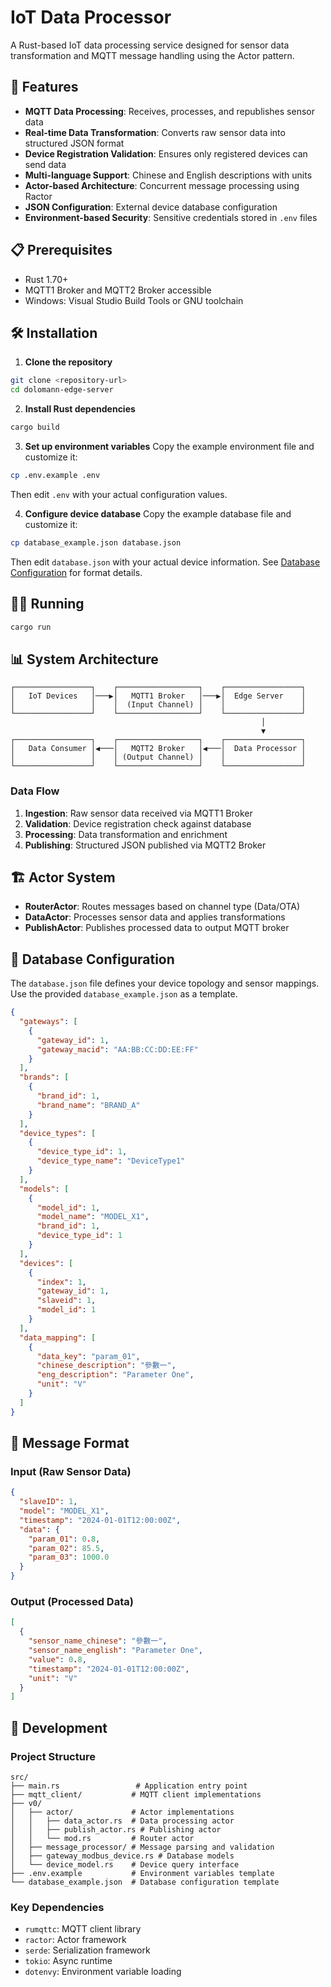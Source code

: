 # IoT Data Processor

A Rust-based IoT data processing service designed for sensor data transformation and MQTT message handling using the Actor pattern.

## 🚀 Features

- **MQTT Data Processing**: Receives, processes, and republishes sensor data
- **Real-time Data Transformation**: Converts raw sensor data into structured JSON format
- **Device Registration Validation**: Ensures only registered devices can send data
- **Multi-language Support**: Chinese and English descriptions with units
- **Actor-based Architecture**: Concurrent message processing using Ractor
- **JSON Configuration**: External device database configuration
- **Environment-based Security**: Sensitive credentials stored in `.env` files

## 📋 Prerequisites

- Rust 1.70+ 
- MQTT1 Broker and MQTT2 Broker accessible
- Windows: Visual Studio Build Tools or GNU toolchain

## 🛠️ Installation

1. **Clone the repository**
```bash
git clone <repository-url>
cd dolomann-edge-server
```

2. **Install Rust dependencies**
```bash
cargo build
```

3. **Set up environment variables**
Copy the example environment file and customize it:
```bash
cp .env.example .env
```
Then edit `.env` with your actual configuration values.

4. **Configure device database**
Copy the example database file and customize it:
```bash
cp database_example.json database.json
```
Then edit `database.json` with your actual device information. See [Database Configuration](#-database-configuration) for format details.

## 🏃‍♂️ Running

```bash
cargo run
```

## 📊 System Architecture

```
┌─────────────────┐    ┌──────────────────┐    ┌─────────────────┐
│   IoT Devices   │───▶│   MQTT1 Broker   │───▶│  Edge Server    │
│                 │    │  (Input Channel) │    │                 │
└─────────────────┘    └──────────────────┘    └─────────────────┘
                                                        │
                                                        ▼
┌─────────────────┐    ┌──────────────────┐    ┌─────────────────┐
│   Data Consumer │◀───│   MQTT2 Broker   │◀───│  Data Processor │
│                 │    │ (Output Channel) │    │                 │
└─────────────────┘    └──────────────────┘    └─────────────────┘
```

### Data Flow

1. **Ingestion**: Raw sensor data received via MQTT1 Broker
2. **Validation**: Device registration check against database
3. **Processing**: Data transformation and enrichment
4. **Publishing**: Structured JSON published via MQTT2 Broker

## 🏗️ Actor System

- **RouterActor**: Routes messages based on channel type (Data/OTA)
- **DataActor**: Processes sensor data and applies transformations
- **PublishActor**: Publishes processed data to output MQTT broker

## 📁 Database Configuration

The `database.json` file defines your device topology and sensor mappings. Use the provided `database_example.json` as a template.

```json
{
  "gateways": [
    {
      "gateway_id": 1,
      "gateway_macid": "AA:BB:CC:DD:EE:FF"
    }
  ],
  "brands": [
    {
      "brand_id": 1,
      "brand_name": "BRAND_A"
    }
  ],
  "device_types": [
    {
      "device_type_id": 1,
      "device_type_name": "DeviceType1"
    }
  ],
  "models": [
    {
      "model_id": 1,
      "model_name": "MODEL_X1",
      "brand_id": 1,
      "device_type_id": 1
    }
  ],
  "devices": [
    {
      "index": 1,
      "gateway_id": 1,
      "slaveid": 1,
      "model_id": 1
    }
  ],
  "data_mapping": [
    {
      "data_key": "param_01",
      "chinese_description": "參數一",
      "eng_description": "Parameter One",
      "unit": "V"
    }
  ]
}
```

## 📡 Message Format

### Input (Raw Sensor Data)
```json
{
  "slaveID": 1,
  "model": "MODEL_X1",
  "timestamp": "2024-01-01T12:00:00Z",
  "data": {
    "param_01": 0.8,
    "param_02": 85.5,
    "param_03": 1000.0
  }
}
```

### Output (Processed Data)
```json
[
  {
    "sensor_name_chinese": "參數一",
    "sensor_name_english": "Parameter One",
    "value": 0.8,
    "timestamp": "2024-01-01T12:00:00Z",
    "unit": "V"
  }
]
```

## 🔧 Development

### Project Structure
```
src/
├── main.rs                 # Application entry point
├── mqtt_client/           # MQTT client implementations
├── v0/
│   ├── actor/             # Actor implementations
│   │   ├── data_actor.rs  # Data processing actor
│   │   ├── publish_actor.rs # Publishing actor
│   │   └── mod.rs         # Router actor
│   ├── message_processor/ # Message parsing and validation
│   ├── gateway_modbus_device.rs # Database models
│   └── device_model.rs    # Device query interface
├── .env.example           # Environment variables template
└── database_example.json  # Database configuration template
```

### Key Dependencies
- `rumqttc`: MQTT client library
- `ractor`: Actor framework
- `serde`: Serialization framework
- `tokio`: Async runtime
- `dotenvy`: Environment variable loading
